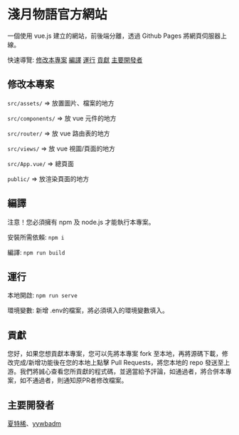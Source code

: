 # 淺月物語官方網站
一個使用 vue.js 建立的網站，前後端分離，透過 Github Pages 將網頁伺服器上線。

快速導覽: [修改本專案](#修改本專案) [編譯](#編譯) [運行](#運行) [貢獻](#貢獻) [主要開發者](#主要開發者)

## 修改本專案
```src/assets/``` => 放置圖片、檔案的地方

```src/components/``` => 放 vue 元件的地方

```src/router/``` => 放 vue 路由表的地方

```src/views/``` => 放 vue 視圖/頁面的地方

```src/App.vue/``` => 總頁面

```public/``` => 放渲染頁面的地方

## 編譯

注意！您必須擁有 npm 及  node.js 才能執行本專案。

安裝所需依賴: ```npm i```

編譯: ```npm run build```

## 運行
本地開啟: ```npm run serve```

環境變數: 新增 .env的檔案，將必須填入的環境變數填入。

## 貢獻
您好，如果您想貢獻本專案，您可以先將本專案 fork 至本地，再將源碼下載，修改完成/新增功能後在您的本地上點擊 Pull Requests，將您本地的 repo 發送至上游。我們將誠心查看您所貢獻的程式碼，並適當給予評論，如通過者，將合併本專案，如不通過者，則通知原PR者修改檔案。

## 主要開發者

[夏特稀](https://github.com/mmm25002500)、[yywbadm](https://github.com/yywbadm)